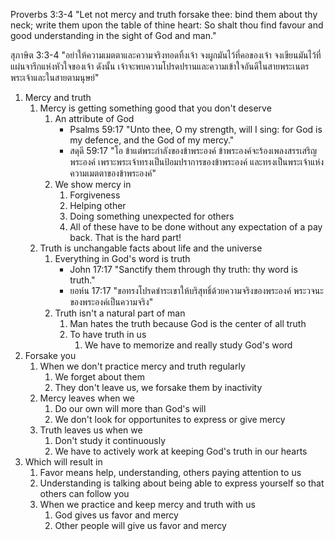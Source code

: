 Proverbs 3:3-4 "Let not mercy and truth forsake thee: bind them about thy neck; write them upon the table of thine heart: So shalt thou find favour and good understanding in the sight of God and man."

สุภาษิต 3:3-4 "อย่าให้ความเมตตาและความจริงทอดทิ้งเจ้า จงผูกมันไว้ที่คอของเจ้า จงเขียนมันไว้ที่แผ่นจารึกแห่งหัวใจของเจ้า ดังนั้น เจ้าจะพบความโปรดปรานและความเข้าใจอันดีในสายพระเนตรพระเจ้าและในสายตามนุษย์"

1. Mercy and truth
    1. Mercy is getting something good that you don't deserve
        1. An attribute of God
            - Psalms 59:17 "Unto thee, O my strength, will I sing: for God is my defence, and the God of my mercy."
            - สดุดี 59:17 "โอ ข้าแต่พระกำลังของข้าพระองค์ ข้าพระองค์จะร้องเพลงสรรเสริญพระองค์ เพราะพระเจ้าทรงเป็นป้อมปราการของข้าพระองค์ และทรงเป็นพระเจ้าแห่งความเมตตาของข้าพระองค์"
        2. We show mercy in
            1. Forgiveness
            2. Helping other
            3. Doing something unexpected for others
            4. All of these have to be done without any expectation of a pay back. That is the hard part!
    2. Truth is unchangable facts about life and the universe
        1. Everything in God's word is truth
            - John 17:17 "Sanctify them through thy truth: thy word is truth."
            - ยอห์น 17:17 "ขอทรงโปรดชำระเขาให้บริสุทธิ์ด้วยความจริงของพระองค์ พระวจนะของพระองค์เป็นความจริง"
        2. Truth isn't a natural part of man
            1. Man hates the truth because God is the center of all truth
            2. To have truth in us
                1. We have to memorize and really study God's word
2. Forsake you
    1. When we don't practice mercy and truth regularly
        1. We forget about them
        2. They don't leave us, we forsake them by inactivity
    2. Mercy leaves when we
        1. Do our own will more than God's will
        2. We don't look for opportunites to express or give mercy
    3. Truth leaves us when we
        1. Don't study it continuously
        2. We have to actively work at keeping God's truth in our hearts
3. Which will result in
    1. Favor means help, understanding, others paying attention to us
    2. Understanding is talking about being able to express yourself so that others can follow you
    3. When we practice and keep mercy and truth with us
        1. God gives us favor and mercy
        2. Other people will give us favor and mercy